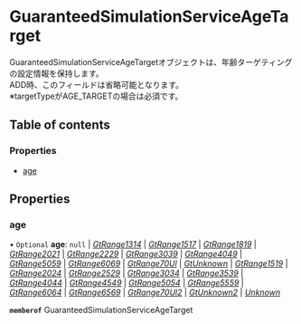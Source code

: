 # GuaranteedSimulationServiceAgeTarget


<div lang=\"ja\"> GuaranteedSimulationServiceAgeTargetオブジェクトは、年齢ターゲティングの設定情報を保持します。<br> ADD時、このフィールドは省略可能となります。<br> ※targetTypeがAGE_TARGETの場合は必須です。 </div> 

## Table of contents

### Properties

- [age](guaranteedsimulationserviceagetarget.md#age)

## Properties

### age

• `Optional` **age**: ``null`` \| [*GtRange1314*](./enums/guaranteedsimulationserviceage.md#gtrange1314) \| [*GtRange1517*](./enums/guaranteedsimulationserviceage.md#gtrange1517) \| [*GtRange1819*](./enums/guaranteedsimulationserviceage.md#gtrange1819) \| [*GtRange2021*](./enums/guaranteedsimulationserviceage.md#gtrange2021) \| [*GtRange2229*](./enums/guaranteedsimulationserviceage.md#gtrange2229) \| [*GtRange3039*](./enums/guaranteedsimulationserviceage.md#gtrange3039) \| [*GtRange4049*](./enums/guaranteedsimulationserviceage.md#gtrange4049) \| [*GtRange5059*](./enums/guaranteedsimulationserviceage.md#gtrange5059) \| [*GtRange6069*](./enums/guaranteedsimulationserviceage.md#gtrange6069) \| [*GtRange70Ul*](./enums/guaranteedsimulationserviceage.md#gtrange70ul) \| [*GtUnknown*](./enums/guaranteedsimulationserviceage.md#gtunknown) \| [*GtRange1519*](./enums/guaranteedsimulationserviceage.md#gtrange1519) \| [*GtRange2024*](./enums/guaranteedsimulationserviceage.md#gtrange2024) \| [*GtRange2529*](./enums/guaranteedsimulationserviceage.md#gtrange2529) \| [*GtRange3034*](./enums/guaranteedsimulationserviceage.md#gtrange3034) \| [*GtRange3539*](./enums/guaranteedsimulationserviceage.md#gtrange3539) \| [*GtRange4044*](./enums/guaranteedsimulationserviceage.md#gtrange4044) \| [*GtRange4549*](./enums/guaranteedsimulationserviceage.md#gtrange4549) \| [*GtRange5054*](./enums/guaranteedsimulationserviceage.md#gtrange5054) \| [*GtRange5559*](./enums/guaranteedsimulationserviceage.md#gtrange5559) \| [*GtRange6064*](./enums/guaranteedsimulationserviceage.md#gtrange6064) \| [*GtRange6569*](./enums/guaranteedsimulationserviceage.md#gtrange6569) \| [*GtRange70Ul2*](./enums/guaranteedsimulationserviceage.md#gtrange70ul2) \| [*GtUnknown2*](./enums/guaranteedsimulationserviceage.md#gtunknown2) \| [*Unknown*](./enums/guaranteedsimulationserviceage.md#unknown)

**`memberof`** GuaranteedSimulationServiceAgeTarget
